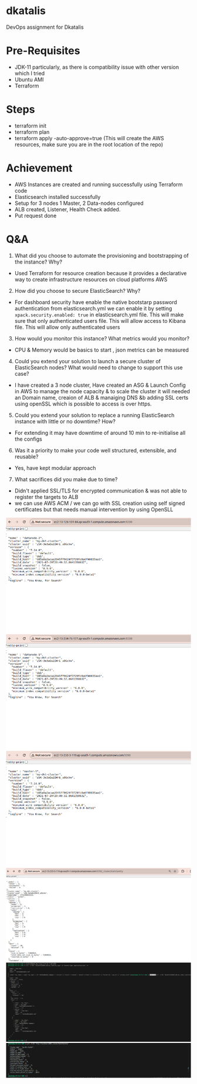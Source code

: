 # dkatalis
DevOps assignment for Dkatalis

# Pre-Requisites

- JDK-11 particularly, as there is compatibility issue with other version which I tried 
- Ubuntu AMI 
- Terraform

# Steps

- terraform init 
- terraform plan 
- terraform apply  -auto-approve=true (This will create the AWS resources, make sure you are in the root location of the repo)

# Achievement 

- AWS Instances are created and running successfully using Terraform code
- Elasticsearch installed successfully 
- Setup for 3 nodes 1 Master, 2 Data-nodes configured
- ALB created, Listener, Health Check added.  
- Put request done 


# Q&A 

1. What did you choose to automate the provisioning and bootstrapping of the instance? Why?
- Used Terraform for resource creation because it provides a declarative way to create infrastructure  resources on cloud platforms AWS

2. How did you choose to secure ElasticSearch? Why?
- For dashboard security have enable the native bootstarp password authentication from elasticsearch.yml
we can enable  it by setting `xpack.security.enabled: true` in elasticsearch.yml file. This will make sure that only authenticated users file. This will allow access to Kibana file. This will allow only authenticated users

3. How would you monitor this instance? What metrics would you monitor?
- CPU & Memory would be basics to start , json metrics can be measured 

4. Could you extend your solution to launch a secure cluster of ElasticSearch nodes? What
would need to change to support this use case?
- I have created a 3 node cluster, Have created an ASG & Launch Config in AWS to manage the node capacity & to scale the cluster it will needed an Domain name, creaion of ALB & manaiging DNS &b adding SSL certs using openSSL which is possible to access is over https.


5. Could you extend your solution to replace a running ElasticSearch instance with little or no
downtime? How?
- For extending it may have downtime of around 10 min to re-initialise all the configs 

6. Was it a priority to make your code well structured, extensible, and reusable?
-  Yes, have kept modular approach 

7. What sacrifices did you make due to time?
- Didn't applied SSL/TLS for encrypted communication & was not able to register the targets to ALB
- we can use AWS ACM / we can go with SSL creation using  self signed certificates but that needs manual intervention by using OpenSLL


![Alt text](image-1.png)
![Alt text](image-2.png)
![Alt text](image-3.png)
![Alt text](image-4.png)
![Alt text](image-5.png)
![Alt text](image-6.png)
